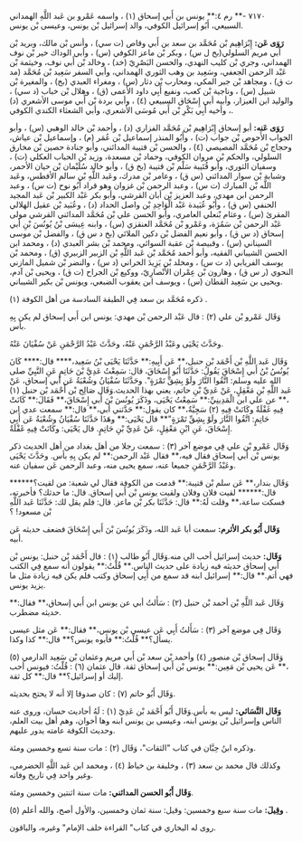 ٧١٧٠ -** رم ٤:** يونس بن أَبي إسحاق (١) ، واسمه عَمْرو بن عَبد اللَّهِ الهمداني السبيعي، أَبُو إسرائيل الكوفي، والد إسرائيل بْن يونس، وعيسى بْن يونس.

**رَوَى عَن:** إِبْرَاهِيم بْن مُحَمَّد بن سعد بن أَبي وقاص (ت سي) ، وأنس بْن مالك، وبريد بْن أَبي مريم السلولي(بخ ل س) ، وبكر بْن ماعز الكوفي (س) ، وأبي الوداك خير بْن نوف الهمداني، وجري بْن كليب النهدي، والحسن البَصْرِيّ (خد) ، وخالد بْن أَبي نوف، وخيثمة بْن عَبْد الرحمن الجعفي، وسَعِيد بن وهب الثوري الهمداني، وأبي السفر سَعِيد بْن مُحَمَّد (مد ت ق) ، ومجاهد بْن جبر المكي، ومحارب بْن دثار (س) ، ومغراء العبدي (بخ) ، والمغيرة بْن شبيل (س) ، وناجية بْن كعب، ونفيع أَبِي داود الأعمى (ق) ، وهلال بْن خباب (د سي) ، والوليد ابن العيزار، وأبيه أبي إِسْحَاق السبيعي (٤) ، وأبي بردة بْن أَبي موسى الأشعري (د) ، وأخيه أَبِي بَكْرِ بْن أَبي مُوسَى الأشعري، وأبي الشعثاء الكندي الكوفي.

**رَوَى عَنه:** أبو إسحاق إِبْرَاهِيم بْن مُحَمَّد الفزاري (د) ، وأحمد بْن خالد الوهبي (س) ، وأبو الجواب الأَحوص بْن جواب (ت) ، وأَبُو المنذر إسماعيل بْن عُمَر (م) ، وإسماعيل بْن عياش، وحجاج بْن مُحَمَّد المصيصي (٤) ، والحسن بْن قتيبة المدائني، وأبو جنادة حصين بْن مخارق السلولي، والحكم بْن مروان الكوفي، وحماد بْن مسعدة، وزيد بْن الحباب العكلي (ت) ، وسفيان الثوري، وأبو قُتَيبة سَلْم بْن قتيبة (بخ ق) ، وأبو خالد سُلَيْمان بْن حيان الأحمر، وشبابة بْن سوار المدائني (س ق) ، وعامر بْن مدرك، وعَبد اللَّهِ بْن سالم الأفطس، وعَبد اللَّه بْن المبارك (ت س) ، وعبد الرحمن بْن غزوان وهو قراد أَبُو نوح (ت س) ، وعبد الرحمن ابن مهدي، وعبد العزيز بْن أبان القرشي، وأبو بكر عَبْد الكبير بْن عَبد المجيد الحنفي (س ق) ، وأَبُو عُبَيدة عَبْد الْوَاحِدِ بْن واصل الحداد (د) ، وعُبَيد بْن عقيل الهلالي المقرئ (س) ، وعثام بْنعلي العامري، وأبو الحسن علي بْن مُحَمَّد المدائني القرشي مولى عَبْد الرحمن بْن سَمُرَة، وعَمْرو بْن مُحَمَّد العنقزي (س) ، وابنه عِيسَى بْنُ يُونُسَ بْنِ أَبي إسحاق (د س ق) ، وأبو نعيم الفضل بْن دكين الملائي (بخ د س ق) ، والفضل بْن موسى السيناني (س) ، وقبيصة بْن عقبة السوائي، ومحمد بْن بشر العبدي (د) ، ومحمد ابن الحسن الشيباني الفقيه، وأبو أحمد مُحَمَّد بْن عَبد اللَّهِ بْن الزبير الزبيري (ق) ، ومحمد بْن يوسف الفريابي (د ت س) ، ومخلد بْن يَزِيدَ الحراني (د س) ، والنضر بْن شميل المازني النحوي (ر س ق) ، وهارون بْن عِمْران الأَنْصارِيّ، ووكيع بْن الجراح (ت ق) ، ويحيى بْن آدم، ويحيى بن سَعِيد القطان (س) ، ويوسف ابن يعقوب الضبعي، ويونس بْن بكير الشيباني.

ذكره مُحَمَّد بن سعد فِي الطبقة السادسة من أهل الكوفة (١) .

وَقَال عَمْرو بْن علي (٢) : قال عَبْد الرحمن بْن مهدي: يونس ابن أَبي إسحاق لم يكن بِهِ بأس.

وحَدَّثَ يَحْيَى وعَبْدُ الرَّحْمَنِ عَنْهُ، وحَدَّثَ عَبْدُ الرَّحْمَنِ عَنْ سُفْيَانَ عَنْهُ.

وَقَال عَبد اللَّهِ بْن أَحْمَد بْن حنبل،** عَن أَبِيهِ:** حَدَّثَنَا يَحْيَى بْنُ سَعِيد،**** قال:**** كَانَ يُونُسُ بْنُ أَبي إِسْحَاقَ يَقُولُ: حَدَّثَنَا أَبُو إِسْحَاقَ، قال: سَمِعْتُ عَدِيَّ بْنَ حَاتِمٍ عَنِ النَّبِيِّ صلى الله عليه وسلم: اتَّقُوا النَّارَ ولَوْ بِشِقِّ تَمْرَةٍ". وحَدَّثَنَا سُفْيَانُ وشُعْبَةُ عَن أبي إسحاق، عَنْ عَبد اللَّهِ بْنِ مَعْقِلٍ، عَنْ عَدِيِّ بْنِ حاتم، يعني بهذا الحديث.وَقَال صَالِح بْن أَحْمَد بْن حنبل (١) ،** عن علي ابن الْمَدِينِيِّ:** سَمِعْتُ يَحْيَى، وذَكَرَ يُونُسَ بْنَ أَبي إِسْحَاقَ،** فَقَالَ:** كَانَتْ فِيهِ غَفْلَةٌ وكَانَتْ فِيهِ (٢) سَجِيَّةٌ،** كان يقول:** حَدَّثني أبي،** قال:** سمعت عدي ابن حَاتِمٍ: اتَّقُوا النَّارَ ولَوْ بِشِقِّ تَمْرَةٍ"** قال يَحْيَى:** وهَذَا حَدَّثَنَا سُفْيَانُ وشُعْبَةُ عَن أَبِي إِسْحَاقَ، عَنِ ابْنِ مَعْقِلٍ، عَنْ عَدِيِّ بْنِ حَاتِمٍ. قال يَحْيَى: وكَانَتْ فِيهِ غَفْلَةٌ.

وَقَال عَمْرو بْن علي فِي موضع آخر (٣) : سمعت رجلا من أهل بغداد من أهل الحديث ذكر يونس بْن أَبي إسحاق فقال فيه،** فقال عَبْد الرحمن:** لم يكن بِهِ بأس. وحَدَّثَ يَحْيَى وعَبْدُ الرَّحْمَنِ جميعا عنه، سمع يحيى منه، وعبد الرحمن عَن سفيان عنه.

وَقَال بندار،** عَن سلم بْن قتيبة:** قدمت من الكوفة فقال لي شعبة: من لقيت؟****** قال:****** لقيت فلان وفلان ولقيت يونس بْن أَبي إسحاق. قال: ما حدثك؟ فأخبرته، فسكت ساعة،** وقلت لَهُ:** قال: حَدَّثَنَا بكر بْن ماعز. قال: فلم يقل لك: حَدَّثَنَا عَبد اللَّهِ بْن مسعود! ؟

**وَقَال أَبُو بكر الأثرم:** سمعت أبا عَبد الله، وذَكَرَ يُونُسَ بْنَ أَبي إِسْحَاقَ فضعف حديثه عَن أبيه.

**وَقَال:** حديث إسرائيل أحب الي منه.وَقَال أَبُو طالب (١) : قال أَحْمَد بْن حنبل: يونس بْن أَبي إسحاق حديثه فيه زيادة على حديث الناس.** قُلْتُ:** يقولون أنه سمع فِي الكتب فهي أتم.** قال:** إسرائيل ابنه قد سمع من أَبِي إسحاق وكتب فلم يكن فيه زيادة مثل ما يزيد يونس.

وَقَال عَبد اللَّهِ بْن أحمد بْن حنبل (٢) : سَأَلتُ أبي عن يونس ابن أَبي إسحاق،** فقال:** حديثه مضطرب.

وَقَال فِي موضع آخر (٣) : سَأَلتُ أَبِي عَن عيسى بْن يونس،** فقال:** عَن مثل عيسى يسأل؟** قُلْتُ:** فأبوه يونس؟** قال:** كذا وكذا.

وَقَال إسحاق بْن منصور (٤) وأحمد بْن سعد بْن أَبي مريم وعثمان بْن سَعِيد الدارمي (٥) ،** عَن يحيى بْن مَعِين:** يونس بْن أَبي إسحاق ثقة. قال عثمان (٦) : قُلْتُ: فيونس أحب إليك أو إسرائيل؟** قال:** كل ثقة.

وَقَال أَبُو حاتم (٧) : كان صدوقا إلا أنه لا يحتج بحديثه.

**وَقَال النَّسَائي:** ليس به بأس.وَقَال أَبُو أَحْمَد بْن عَدِيّ (١) : لَهُ أحاديث حسان، وروى عنه الناس وإسرائيل بْن يونس ابنه، وعيسى بن يونس ابنه وها أخوان، وهم أهل بيت العلم، وحديث الكوفة عامته يدور عليهم.

وذكره ابنُ حِبَّان في كتاب "الثقات"، وَقَال (٢) : مات سنة تسع وخمسين ومئة.

وكذلك قال محمد بن سعد (٣) ، وخليفة بن خياط (٤) ، ومحمد ابن عَبد اللَّهِ الحضرمي، وغير واحد فِي تاريخ وفاته.

**وَقَال أَبُو الحسن المدائني:** مات سنة اثنتين وخمسين ومئة.

**وقِيلَ:** مات سنة سبع وخمسين: وقيل: سنة ثمان وخمسين، والأول أصح، والله أعلم (٥) .

روى له البخاري في كتاب" القراءة خلف الإمام" وغيره، والباقون.